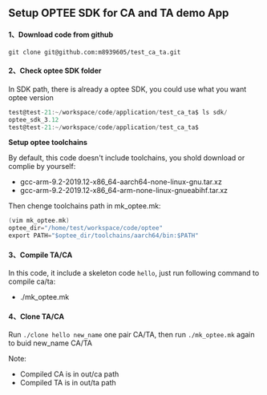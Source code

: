 ## Setup OPTEE SDK for CA and TA demo App


#### 1、Download code from github

`git clone git@github.com:m8939605/test_ca_ta.git`

#### 2、Check optee SDK folder

In SDK path, there is already a optee SDK, you could use what you want optee version 

```c
test@test-21:~/workspace/code/application/test_ca_ta$ ls sdk/
optee_sdk_3.12
test@test-21:~/workspace/code/application/test_ca_ta$ 
```

**Setup optee toolchains**

By default, this code doesn't include toolchains, you shold download or complie by yourself:<br>
- gcc-arm-9.2-2019.12-x86_64-aarch64-none-linux-gnu.tar.xz<br>
- gcc-arm-9.2-2019.12-x86_64-arm-none-linux-gnueabihf.tar.xz<br> 

Then chenge toolchains path in mk_optee.mk:
```c
(vim mk_optee.mk)
optee_dir="/home/test/workspace/code/optee"
export PATH="$optee_dir/toolchains/aarch64/bin:$PATH"
```

#### 3、Compile TA/CA
In this code, it include a skeleton code `hello`, just run following command to compile ca/ta:<br>

- ./mk_optee.mk<br>

#### 4、Clone TA/CA

Run `./clone hello new_name` one pair CA/TA, then run `./mk_optee.mk` again to buid new_name CA/TA

Note:<br>
- Compiled CA is in out/ca path<br>
- Compiled TA is in out/ta path<br>
